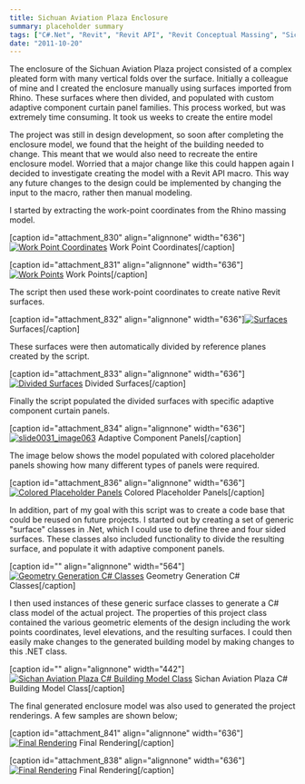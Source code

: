```yaml
---
title: Sichuan Aviation Plaza Enclosure
summary: placeholder summary
tags: ["C#.Net", "Revit", "Revit API", "Revit Conceptual Massing", "Sichuan Aviation Plaza"]
date: "2011-10-20"
---
```


The enclosure of the Sichuan Aviation Plaza project consisted of a complex pleated form with many vertical folds over the surface. Initially a colleague of mine and I created the enclosure manually using surfaces imported from Rhino. These surfaces where then divided, and populated with custom adaptive component curtain panel families. This process worked, but was extremely time consuming. It took us weeks to create the entire model

The project was still in design development, so soon after completing the enclosure model, we found that the height of the building needed to change. This meant that we would also need to recreate the entire enclosure model. Worried that a major change like this could happen again I decided to investigate creating the model with a Revit API macro. This way any future changes to the design could be implemented by changing the input to the macro, rather then manual modeling.

I started by extracting the work-point coordinates from the Rhino massing model.

\[caption id="attachment_830" align="alignnone" width="636"\][![](http://www.ericanastas.com/wp-content/uploads/2011/10/slide0020_image046-636x453.png "Work Point Coordinates")](slide0020_image046.png) Work Point Coordinates\[/caption\]

\[caption id="attachment_831" align="alignnone" width="636"\][![](http://www.ericanastas.com/wp-content/uploads/2011/10/slide0020_image048-636x439.png "Work Points")](slide0020_image048.png) Work Points\[/caption\]

The script then used these work-point coordinates to create native Revit surfaces.

\[caption id="attachment_832" align="alignnone" width="636"\][![](http://www.ericanastas.com/wp-content/uploads/2011/10/slide0031_image059-636x422.png "Surfaces")](slide0031_image059.png) Surfaces\[/caption\]

These surfaces were then automatically divided by reference planes created by the script.

\[caption id="attachment_833" align="alignnone" width="636"\][![](http://www.ericanastas.com/wp-content/uploads/2011/10/slide0031_image061-636x422.png "Divided Surfaces")](slide0031_image061.png) Divided Surfaces\[/caption\]

Finally the script populated the divided surfaces with specific adaptive component curtain panels.

\[caption id="attachment_834" align="alignnone" width="636"\][![](http://www.ericanastas.com/wp-content/uploads/2011/10/slide0031_image063-636x422.png "slide0031_image063")](slide0031_image063.png) Adaptive Component Panels\[/caption\]

The image below shows the model populated with colored placeholder panels showing how many different types of panels were required.

\[caption id="attachment_836" align="alignnone" width="636"\][![](http://www.ericanastas.com/wp-content/uploads/2011/10/slide0033_image067-636x533.png "Colored Placeholder Panels")](slide0033_image067.png) Colored Placeholder Panels\[/caption\]

In addition, part of my goal with this script was to create a code base that could be reused on future projects. I started out by creating a set of generic "surface" classes in .Net, which I could use to define three and four sided surfaces. These classes also included functionality to divide the resulting surface, and populate it with adaptive component panels.

\[caption id="" align="alignnone" width="564"\][![](http://www.ericanastas.com/wp-content/uploads/2011/10/slide0014_image057.png "Geometry Generation C# Classes")](slide0014_image057.png) Geometry Generation C# Classes\[/caption\]

I then used instances of these generic surface classes to generate a C# class model of the actual project. The properties of this project class contained the various geometric elements of the design including the work points coordinates, level elevations, and the resulting surfaces. I could then easily make changes to the generated building model by making changes to this .NET class.

\[caption id="" align="alignnone" width="442"\][![](http://www.ericanastas.com/wp-content/uploads/2011/10/slide0034_image065.png "Sichan Aviation Plaza C# Building Model Class")](slide0034_image065.png) Sichan Aviation Plaza C# Building Model Class\[/caption\]

The final generated enclosure model was also used to generated the project renderings. A few samples are shown below;

\[caption id="attachment_841" align="alignnone" width="636"\][![](http://www.ericanastas.com/wp-content/uploads/2011/10/slide0035_image001-636x795.jpg "Final Rendering")](slide0035_image001.jpg) Final Rendering\[/caption\]

\[caption id="attachment_838" align="alignnone" width="636"\][![](http://www.ericanastas.com/wp-content/uploads/2011/10/slide0036_image003-636x795.jpg "Final Rendering")](slide0036_image003.jpg) Final Rendering\[/caption\]
